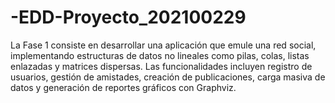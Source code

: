 # -EDD-Proyecto_202100229
La Fase 1 consiste en desarrollar una aplicación que emule una red social, implementando estructuras de datos no lineales como pilas, colas, listas enlazadas y matrices dispersas. Las funcionalidades incluyen registro de usuarios, gestión de amistades, creación de publicaciones, carga masiva de datos y generación de reportes gráficos con Graphviz.
